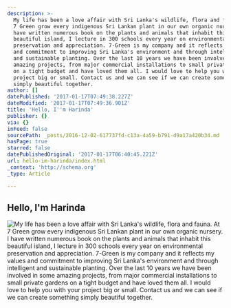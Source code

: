 ```yaml
---
description: >-
  My life has been a love affair with Sri Lanka's wildlife, flora and fauna. At
  7 Green grow every indigenous Sri Lankan plant in our own organic nursery. I
  have written numerous book on the plants and animals that inhabit this
  beautiful island, I lecture in 300 schools every year on environmental
  preservation and appreciation. 7-Green is my company and it reflects my values
  and commitment to improving Sri Lanka's environment and through intelligent
  and sustainable planting. Over the last 10 years we have been involved in some
  amazing projects, from major commercial installations to small private gardens
  on a tight budget and have loved them all. I would love to help you with your
  project big or small. Contact us and we can see if we can create something
  simply beautiful together. 
author: []
datePublished: '2017-01-17T07:49:38.227Z'
dateModified: '2017-01-17T07:49:36.901Z'
title: 'Hello, I''m Harinda'
publisher: {}
via: {}
inFeed: false
sourcePath: _posts/2016-12-02-617737fd-c13a-4a59-b791-d9a17a420b34.md
hasPage: true
starred: false
datePublishedOriginal: '2017-01-17T06:40:45.221Z'
url: hello-im-harinda/index.html
_context: 'http://schema.org'
_type: Article

---
```

## Hello, I'm Harinda
![My life has been a love affair with Sri Lanka's wildlife, flora and fauna. At 7 Green grow every indigenous Sri Lankan plant in our own organic nursery. I have written numerous book on the plants and animals that inhabit this beautiful island, I lecture in 300 schools every year on environmental preservation and appreciation. 7-Green is my company and it reflects my values and commitment to improving Sri Lanka's environment and through intelligent and sustainable planting. Over the last 10 years we have been involved in some amazing projects, from major commercial installations to small private gardens on a tight budget and have loved them all. I would love to help you with your project big or small. Contact us and we can see if we can create something simply beautiful together. ](https://s3-us-west-2.amazonaws.com/the-grid-img/p/44b9cf66aaae0673ab2d913882630d7432aefe59.jpg)